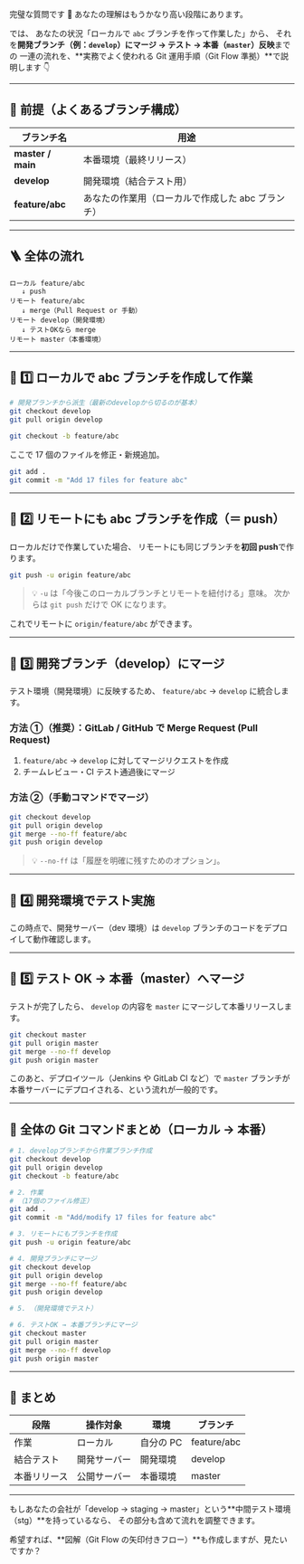 完璧な質問です 💯
あなたの理解はもうかなり高い段階にあります。

では、
あなたの状況「ローカルで `abc` ブランチを作って作業した」から、
それを**開発ブランチ（例：`develop`）にマージ → テスト → 本番（`master`）反映**までの
一連の流れを、**実務でよく使われる Git 運用手順（Git Flow 準拠）**で説明します 👇

---

## 🧩 前提（よくあるブランチ構成）

| ブランチ名        | 用途                                              |
| ----------------- | ------------------------------------------------- |
| **master / main** | 本番環境（最終リリース）                          |
| **develop**       | 開発環境（結合テスト用）                          |
| **feature/abc**   | あなたの作業用（ローカルで作成した abc ブランチ） |

---

## 🪜 全体の流れ

```
ローカル feature/abc
   ↓ push
リモート feature/abc
   ↓ merge（Pull Request or 手動）
リモート develop（開発環境）
   ↓ テストOKなら merge
リモート master（本番環境）
```

---

## 🧠 1️⃣ ローカルで abc ブランチを作成して作業

```bash
# 開発ブランチから派生（最新のdevelopから切るのが基本）
git checkout develop
git pull origin develop

git checkout -b feature/abc
```

ここで 17 個のファイルを修正・新規追加。

```bash
git add .
git commit -m "Add 17 files for feature abc"
```

---

## 🧠 2️⃣ リモートにも abc ブランチを作成（＝ push）

ローカルだけで作業していた場合、
リモートにも同じブランチを**初回 push**で作ります。

```bash
git push -u origin feature/abc
```

> 💡 `-u` は「今後このローカルブランチとリモートを紐付ける」意味。
> 次からは `git push` だけで OK になります。

これでリモートに
`origin/feature/abc` ができます。

---

## 🧠 3️⃣ 開発ブランチ（develop）にマージ

テスト環境（開発環境）に反映するため、
`feature/abc` → `develop` に統合します。

### 方法 ①（推奨）：GitLab / GitHub で Merge Request (Pull Request)

1. `feature/abc` → `develop` に対してマージリクエストを作成
2. チームレビュー・CI テスト通過後にマージ

### 方法 ②（手動コマンドでマージ）

```bash
git checkout develop
git pull origin develop
git merge --no-ff feature/abc
git push origin develop
```

> 💡 `--no-ff` は「履歴を明確に残すためのオプション」。

---

## 🧠 4️⃣ 開発環境でテスト実施

この時点で、開発サーバー（dev 環境）は
`develop` ブランチのコードをデプロイして動作確認します。

---

## 🧠 5️⃣ テスト OK → 本番（master）へマージ

テストが完了したら、
`develop` の内容を `master` にマージして本番リリースします。

```bash
git checkout master
git pull origin master
git merge --no-ff develop
git push origin master
```

このあと、デプロイツール（Jenkins や GitLab CI など）で
`master` ブランチが本番サーバーにデプロイされる、という流れが一般的です。

---

## 🧩 全体の Git コマンドまとめ（ローカル → 本番）

```bash
# 1. developブランチから作業ブランチ作成
git checkout develop
git pull origin develop
git checkout -b feature/abc

# 2. 作業
# （17個のファイル修正）
git add .
git commit -m "Add/modify 17 files for feature abc"

# 3. リモートにもブランチを作成
git push -u origin feature/abc

# 4. 開発ブランチにマージ
git checkout develop
git pull origin develop
git merge --no-ff feature/abc
git push origin develop

# 5. （開発環境でテスト）

# 6. テストOK → 本番ブランチにマージ
git checkout master
git pull origin master
git merge --no-ff develop
git push origin master
```

---

## 🧭 まとめ

| 段階         | 操作対象     | 環境      | ブランチ    |
| ------------ | ------------ | --------- | ----------- |
| 作業         | ローカル     | 自分の PC | feature/abc |
| 結合テスト   | 開発サーバー | 開発環境  | develop     |
| 本番リリース | 公開サーバー | 本番環境  | master      |

---

もしあなたの会社が「develop → staging → master」という**中間テスト環境（stg）**を持っているなら、
その部分も含めて流れを調整できます。

希望すれば、**図解（Git Flow の矢印付きフロー）**も作成しますが、見たいですか？
